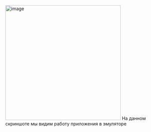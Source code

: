 
<img width="359" alt="image" src="https://github.com/MariaTebaaa/Adyshkin/assets/146437103/7c7e663a-41a1-4e44-9185-65c2a57676ba">
На данном скриншоте мы видим работу приложения в эмуляторе
